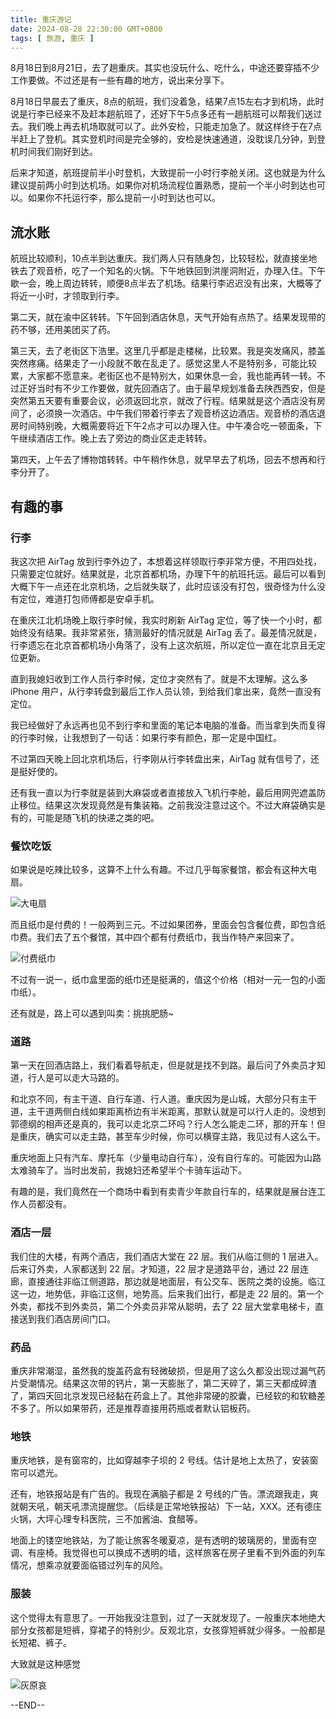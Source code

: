 ```yaml
---
title: 重庆游记
date: 2024-08-28 22:30:00 GMT+0800
tags: [ 旅游, 重庆 ]
---
```


8月18日到8月21日，去了趟重庆。其实也没玩什么、吃什么，中途还要穿插不少工作要做。不过还是有一些有趣的地方，说出来分享下。

<!-- truncate -->

8月18日早晨去了重庆，8点的航班，我们没着急，结果7点15左右才到机场，此时说是行李已经来不及赶本趟航班了，还好下午5点多还有一趟航班可以帮我们送过去。我们晚上再去机场取就可以了。此外安检，只能走加急了。就这样终于在7点半赶上了登机。其实登机时间是完全够的，安检是快速通道，没耽误几分钟，到登机时间我们刚好到达。

后来才知道，航班提前半小时登机，大致提前一小时行李舱关闭。这也就是为什么建议提前两小时到达机场。如果你对机场流程位置熟悉，提前一个半小时到达也可以。如果你不托运行李，那么提前一小时到达也可以。

## 流水账

航班比较顺利，10点半到达重庆。我们两人只有随身包，比较轻松，就直接坐地铁去了观音桥，吃了一个知名的火锅。下午地铁回到洪崖洞附近，办理入住。下午歇一会，晚上周边转转，顺便8点半去了机场。结果行李迟迟没有出来，大概等了将近一小时，才领取到行李。

第二天，就在渝中区转转。下午回到酒店休息，天气开始有点热了。结果发现带的药不够，还用美团买了药。

第三天，去了老街区下浩里。这里几乎都是走楼梯，比较累。我是突发痛风，膝盖突然疼痛。结果走了一小段就不敢在乱走了。感觉这里人不是特别多，可能比较累，大家都不愿意来。老街区也不是特别大，如果休息一会，我也能再转一转。不过正好当时有不少工作要做，就先回酒店了。由于最早规划准备去陕西西安，但是突然第五天要有重要会议，必须返回北京，就改了行程。结果就是这个酒店没有房间了，必须换一次酒店。中午我们带着行李去了观音桥这边酒店。观音桥的酒店退房时间特别晚，大概需要将近下午2点才可以办理入住。中午凑合吃一顿面条，下午继续酒店工作。晚上去了旁边的商业区走走转转。

第四天，上午去了博物馆转转。中午稍作休息，就早早去了机场，回去不想再和行李分开了。

## 有趣的事

### 行李

我这次把 AirTag 放到行李外边了，本想着这样领取行李非常方便，不用四处找，只需要定位就好。结果就是，北京首都机场，办理下午的航班托运。最后可以看到大概下午一点还在北京机场，之后就失联了，此时应该没有打包，很奇怪为什么没有定位，难道打包师傅都是安卓手机。

在重庆江北机场晚上取行李时候，我实时刷新 AirTag 定位，等了快一个小时，都始终没有结果。我非常紧张，猜测最好的情况就是 AirTag 丢了。最差情况就是，行李遗忘在北京首都机场小角落了，没有上这次航班，所以定位一直在北京且无定位更新。

直到我媳妇收到工作人员行李时候，定位才突然有了。就是不太理解。这么多 iPhone 用户，从行李转盘到最后工作人员认领，到给我们拿出来，竟然一直没有定位。

我已经做好了永远再也见不到行李和里面的笔记本电脑的准备。而当拿到失而复得的行李时候，让我想到了一句话：如果行李有颜色，那一定是中国红。

不过第四天晚上回北京机场后，行李刚从行李转盘出来，AirTag 就有信号了，还是挺好使的。

还有我一直以为行李就是装到大麻袋或者直接放入飞机行李舱，最后用网兜遮盖防止移位。结果这次发现竟然是有集装箱。之前我没注意过这个。不过大麻袋确实是有的，可能是随飞机的快递之类的吧。

### 餐饮吃饭

如果说是吃辣比较多，这算不上什么有趣。不过几乎每家餐馆，都会有这种大电扇。

![大电扇](https://cdn1.yukapril.com/2024-08-28-chongqing-1.jpg)

而且纸巾是付费的！一般两到三元。不过如果团券，里面会包含餐位费，即包含纸巾费。我们去了五个餐馆，其中四个都有付费纸巾，我当作特产来回来了。

![付费纸巾](https://cdn1.yukapril.com/2024-08-28-chongqing-2.jpg)

不过有一说一，纸巾盒里面的纸巾还是挺满的，值这个价格（相对一元一包的小面巾纸）。

还有就是，路上可以遇到叫卖：挑挑肥肠~

### 道路

第一天在回酒店路上，我们看着导航走，但是就是找不到路。最后问了外卖员才知道，行人是可以走大马路的。

和北京不同，有主干道、自行车道、行人道。重庆因为是山城，大部分只有主干道，主干道两侧白线如果距离桥边有半米距离，那默认就是可以行人走的。没想到郭德纲的相声还是真的，我可以走北京二环吗？行人怎么能走二环，那的开车！但是重庆，确实可以走主路，甚至车少时候，你可以横穿主路，我见过有人这么干。

重庆地面上只有汽车、摩托车（少量电动自行车），没有自行车的。可能因为山路太难骑车了。当时出发前，我媳妇还希望半个卡骑车运动下。

有趣的是，我们竟然在一个商场中看到有卖青少年款自行车的，结果就是展台连工作人员都没有。

### 酒店一层

我们住的大楼，有两个酒店，我们酒店大堂在 22 层。我们从临江侧的 1 层进入。后来订外卖，人家都送到 22 层。才知道，22 层才是道路平台，通过 22 层连廊，直接通往非临江侧道路，那边就是地面层，有公交车、医院之类的设施。临江这一边，地势低，非临江这侧，地势高。后来我们出行，都是走 22 层的。第一个外卖，都找不到外卖员，第二个外卖员非常从聪明，去了 22 层大堂拿电梯卡，直接送到我们酒店房间门口。

### 药品

重庆非常潮湿，虽然我的旋盖药盒有轻微破损，但是用了这么久都没出现过漏气药片受潮情况。结果这次带的钙片，第一天膨胀了，第二天碎了，第三天都成碎渣了，第四天回北京发现已经黏在药盒上了。其他非常硬的胶囊，已经软的和软糖差不多了。所以如果带药，还是推荐直接用药瓶或者默认铝板药。

### 地铁

重庆地铁，是有窗帘的，比如穿越李子坝的 2 号线。估计是地上太热了，安装窗帘可以遮光。

还有，地铁报站是有广告的。我现在满脑子都是 2 号线的广告。漂流跟我走，爽就朝天吼，朝天吼漂流提醒您。（后续是正常地铁报站）下一站，XXX。还有德庄火锅，大坪心理专科医院，三不加酱油、食醋等。

地面上的镂空地铁站，为了能让旅客冬暖夏凉，是有透明的玻璃房的，里面有空调、有座椅。我觉得也可以换成不透明的墙，这样旅客在房子里看不到外面的列车情况，想乘凉就要面临错过列车的风险。

### 服装

这个觉得太有意思了。一开始我没注意到，过了一天就发现了。一般重庆本地绝大部分女孩都是短裤，穿裙子的特别少。反观北京，女孩穿短裤就少得多。一般都是长短裙、裤子。

大致就是这种感觉

![灰原哀](https://cdn1.yukapril.com/2024-08-28-chongqing-3.jpg)

--END--
